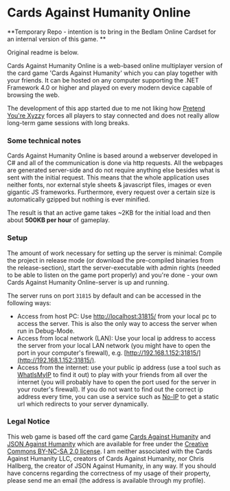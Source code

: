 # Cards Against Humanity Online

**Temporary Repo - intention is to bring in the Bedlam Online Cardset for an internal version of this game. **

Original readme is below. 

Cards Against Humanity Online is a web-based online multiplayer version of the card game 'Cards Against Humanity' which you can play together with your friends. It can be hosted on any computer supporting the .NET Framework 4.0 or higher and played on every modern device capable of browsing the web.

The development of this app started due to me not liking how [Pretend You're Xyzzy](pretendyoure.xyz) forces all players to stay connected and does not really allow long-term game sessions with long breaks.

### Some technical notes
Cards Against Humanity Online is based around a webserver developed in C# and all of the communication is done via http requests. All the webpages are generated server-side and do not require anything else besides what is sent with the initial request. This means that the whole application uses neither fonts, nor external style sheets & javascript files, images or even gigantic JS frameworks. Furthermore, every request over a certain size is automatically gzipped but nothing is ever minified.

The result is that an active game takes ~2KB for the initial load and then about **500KB per hour** of gameplay.

### Setup
The amount of work necessary for setting up the server is minimal: Compile the project in release mode (or download the pre-compiled binaries from the release-section), start the server-executable with admin rights (needed to be able to listen on the game port properly) and you're done - your own Cards Against Humanity Online-server is up and running.

The server runs on port `31815` by default and can be accessed in the following ways:

* Access from host PC: Use [http://localhost:31815/](http://localhost:31815/) from your local pc to access the server. This is also the only way to access the server when run in Debug-Mode.
* Access from local network (LAN): Use your local ip address to access the server from your local LAN network (you might have to open the port in your computer's firewall), e.g. [http://192.168.1.152:31815/](http://192.168.1.152:31815/).
* Access from the internet: use your public ip address (use a tool such as [WhatIsMyIP](http://www.whatismypublicip.com/) to find it out) to play with your friends from all over the internet (you will probably have to open the port used for the server in your router's firewall). If you do not want to find out the correct ip address every time, you can use a service such as [No-IP](https://www.noip.com/) to get a static url which redirects to your server dynamically.

### Legal Notice
This web game is based off the card game [Cards Against Humanity](https://www.cardsagainsthumanity.com/) and [JSON Against Humanity](http://www.crhallberg.com/cah/json) which are available for free under the [Creative Commons BY-NC-SA 2.0 license](https://creativecommons.org/licenses/by-nc-sa/2.0/). I am neither associated with the Cards Against Humanity LLC, creators of Cards Against Humanity, nor Chris Hallberg, the creator of JSON Against Humanity, in any way. If you should have concerns regarding the correctness of my usage of their property, please send me an email (the address is available through my profile).
